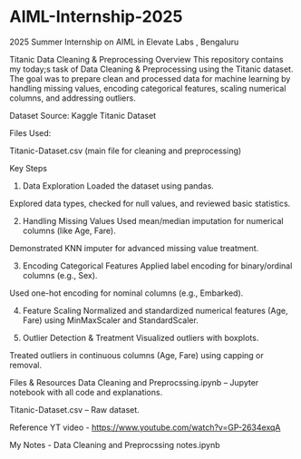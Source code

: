 # AIML-Internship-2025
2025 Summer Internship on AIML in Elevate Labs , Bengaluru


Titanic Data Cleaning & Preprocessing
Overview
This repository contains my today;s task of Data Cleaning & Preprocessing using the Titanic dataset. The goal was to prepare clean and processed data for machine learning by handling missing values, encoding categorical features, scaling numerical columns, and addressing outliers.

Dataset
Source: Kaggle Titanic Dataset

Files Used:

Titanic-Dataset.csv (main file for cleaning and preprocessing)

Key Steps
1. Data Exploration
Loaded the dataset using pandas.

Explored data types, checked for null values, and reviewed basic statistics.

2. Handling Missing Values
Used mean/median imputation for numerical columns (like Age, Fare).

Demonstrated KNN imputer for advanced missing value treatment.

3. Encoding Categorical Features
Applied label encoding for binary/ordinal columns (e.g., Sex).

Used one-hot encoding for nominal columns (e.g., Embarked).

4. Feature Scaling
Normalized and standardized numerical features (Age, Fare) using MinMaxScaler and StandardScaler.

5. Outlier Detection & Treatment
Visualized outliers with boxplots.

Treated outliers in continuous columns (Age, Fare) using capping or removal.

Files & Resources
Data Cleaning and Preprocssing.ipynb – Jupyter notebook with all code and explanations.

Titanic-Dataset.csv – Raw dataset.

Reference YT video - https://www.youtube.com/watch?v=GP-2634exqA

My Notes - Data Cleaning and Preprocssing notes.ipynb
